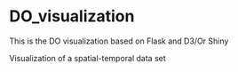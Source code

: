 # DO_visualization
This is the DO visualization based on Flask and D3/Or Shiny

Visualization of a spatial-temporal data set 
